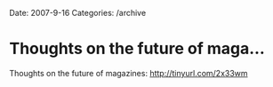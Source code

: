 Date: 2007-9-16
Categories: /archive

# Thoughts on the future of maga…

Thoughts on the future of magazines: http://tinyurl.com/2x33wm
